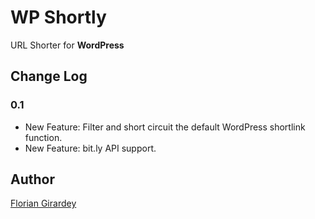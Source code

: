 WP Shortly
==========

URL Shorter for **WordPress**

Change Log
-----------

### 0.1

* New Feature: Filter and short circuit the default WordPress shortlink function.
* New Feature: bit.ly API support.

Author
------

[Florian Girardey](http://www.florian.girardey.net "Florian's website")
